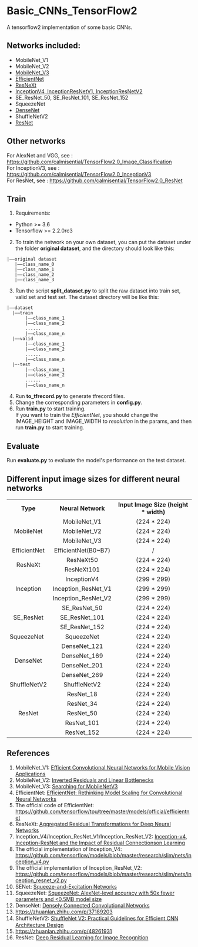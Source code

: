 # Basic_CNNs_TensorFlow2
A tensorflow2 implementation of some basic CNNs.

## Networks included:
+ MobileNet_V1
+ MobileNet_V2
+ [MobileNet_V3](https://github.com/calmisential/MobileNetV3_TensorFlow2)
+ [EfficientNet](https://github.com/calmisential/EfficientNet_TensorFlow2)
+ [ResNeXt](https://github.com/calmisential/ResNeXt_TensorFlow2)
+ [InceptionV4, InceptionResNetV1, InceptionResNetV2](https://github.com/calmisential/InceptionV4_TensorFlow2)
+ SE_ResNet_50, SE_ResNet_101, SE_ResNet_152
+ SqueezeNet
+ [DenseNet](https://github.com/calmisential/DenseNet_TensorFlow2)
+ ShuffleNetV2
+ [ResNet](https://github.com/calmisential/TensorFlow2.0_ResNet)

## Other networks
For AlexNet and VGG, see : https://github.com/calmisential/TensorFlow2.0_Image_Classification<br/>
For InceptionV3, see : https://github.com/calmisential/TensorFlow2.0_InceptionV3<br/>
For ResNet, see : https://github.com/calmisential/TensorFlow2.0_ResNet

## Train
1. Requirements:
+ Python >= 3.6
+ Tensorflow >= 2.2.0rc3
2. To train the network on your own dataset, you can put the dataset under the folder **original dataset**, and the directory should look like this:
```
|——original dataset
   |——class_name_0
   |——class_name_1
   |——class_name_2
   |——class_name_3
```
3. Run the script **split_dataset.py** to split the raw dataset into train set, valid set and test set. The dataset directory will be like this:
 ```
|——dataset
   |——train
        |——class_name_1
        |——class_name_2
        ......
        |——class_name_n
   |——valid
        |——class_name_1
        |——class_name_2
        ......
        |——class_name_n
   |—-test
        |——class_name_1
        |——class_name_2
        ......
        |——class_name_n
```
4. Run **to_tfrecord.py** to generate tfrecord files.
5. Change the corresponding parameters in **config.py**.
6. Run **train.py** to start training.<br/>
If you want to train the *EfficientNet*, you should change the IMAGE_HEIGHT and IMAGE_WIDTH to *resolution* in the params, and then run **train.py** to start training.
## Evaluate
Run **evaluate.py** to evaluate the model's performance on the test dataset.

## Different input image sizes for different neural networks
<table>
     <tr align="center">
          <th>Type</th>
          <th>Neural Network</th>
          <th>Input Image Size (height * width)</th>
     </tr>
     <tr align="center">
          <td rowspan="3">MobileNet</td>
          <td>MobileNet_V1</td>
          <td>(224 * 224)</td>
     </tr>
     <tr align="center">
          <td>MobileNet_V2</td>
          <td>(224 * 224)</td>
     </tr>
     <tr align="center">
          <td>MobileNet_V3</td>
          <td>(224 * 224)</td>
     </tr>
     <tr align="center">
          <td>EfficientNet</td>
          <td>EfficientNet(B0~B7)</td>
          <td>/</td>
     </tr>
     <tr align="center">
          <td rowspan="2">ResNeXt</td>
          <td>ResNeXt50</td>
          <td>(224 * 224)</td>
     </tr>
     <tr align="center">
          <td>ResNeXt101</td>
          <td>(224 * 224)</td>
     </tr>
     <tr align="center">
          <td rowspan="3">Inception</td>
          <td>InceptionV4</td>
          <td>(299 * 299)</td>
     </tr>
     <tr align="center">
          <td>Inception_ResNet_V1</td>
          <td>(299 * 299)</td>
     </tr>
     <tr align="center">
          <td>Inception_ResNet_V2</td>
          <td>(299 * 299)</td>
     </tr>
     <tr align="center">
          <td rowspan="3">SE_ResNet</td>
          <td>SE_ResNet_50</td>
          <td>(224 * 224)</td>
     </tr>
     <tr align="center">
          <td>SE_ResNet_101</td>
          <td>(224 * 224)</td>
     </tr>
     <tr align="center">
          <td>SE_ResNet_152</td>
          <td>(224 * 224)</td>
     </tr>
     </tr align="center">
          <td>SqueezeNet</td>
          <td align="center">SqueezeNet</td>
          <td align="center">(224 * 224)</td>
     </tr>
     <tr align="center">
          <td rowspan="4">DenseNet</td>
          <td>DenseNet_121</td>
          <td>(224 * 224)</td>
     </tr>
     <tr align="center">
          <td>DenseNet_169</td>
          <td>(224 * 224)</td>
     </tr>
     <tr align="center">
          <td>DenseNet_201</td>
          <td>(224 * 224)</td>
     </tr>
     <tr align="center">
          <td>DenseNet_269</td>
          <td>(224 * 224)</td>
     </tr>
     <tr align="center">
          <td>ShuffleNetV2</td>
          <td>ShuffleNetV2</td>
          <td>(224 * 224)</td>
     </tr>
     <tr align="center">
          <td rowspan="5">ResNet</td>
          <td>ResNet_18</td>
          <td>(224 * 224)</td>
     </tr>
     <tr align="center">
          <td>ResNet_34</td>
          <td>(224 * 224)</td>
     </tr>
     <tr align="center">
          <td>ResNet_50</td>
          <td>(224 * 224)</td>
     </tr>
     <tr align="center">
          <td>ResNet_101</td>
          <td>(224 * 224)</td>
     </tr>
     <tr align="center">
          <td>ResNet_152</td>
          <td>(224 * 224)</td>
     </tr>
</table>

## References
1. MobileNet_V1: [Efficient Convolutional Neural Networks for Mobile Vision Applications](https://arxiv.org/abs/1704.04861)
2. MobileNet_V2: [Inverted Residuals and Linear Bottlenecks](https://arxiv.org/abs/1801.04381)
3. MobileNet_V3: [Searching for MobileNetV3](https://arxiv.org/abs/1905.02244)
4. EfficientNet: [EfficientNet: Rethinking Model Scaling for Convolutional Neural Networks](https://arxiv.org/abs/1905.11946)
5. The official code of EfficientNet: https://github.com/tensorflow/tpu/tree/master/models/official/efficientnet
6. ResNeXt: [Aggregated Residual Transformations for Deep Neural Networks](https://arxiv.org/abs/1611.05431)
7. Inception_V4/Inception_ResNet_V1/Inception_ResNet_V2: [Inception-v4,  Inception-ResNet and the Impact of Residual Connectionson Learning](https://arxiv.org/abs/1602.07261)
8. The official implementation of Inception_V4: https://github.com/tensorflow/models/blob/master/research/slim/nets/inception_v4.py
9. The official implementation of Inception_ResNet_V2: https://github.com/tensorflow/models/blob/master/research/slim/nets/inception_resnet_v2.py
10. SENet: [Squeeze-and-Excitation Networks](https://arxiv.org/abs/1709.01507)
11. SqueezeNet: [SqueezeNet: AlexNet-level accuracy with 50x fewer parameters and <0.5MB model size](https://arxiv.org/abs/1602.07360)
12. DenseNet: [Densely Connected Convolutional Networks](https://arxiv.org/abs/1608.06993)
13. https://zhuanlan.zhihu.com/p/37189203
14. ShuffleNetV2: [ShuffleNet V2: Practical Guidelines for Eﬃcient CNN Architecture Design
](https://arxiv.org/abs/1807.11164)
15. https://zhuanlan.zhihu.com/p/48261931
16. ResNet: [Deep Residual Learning for Image Recognition](https://arxiv.org/abs/1512.03385)